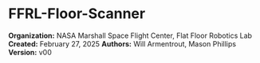 # FFRL-Floor-Scanner
**Organization:** NASA Marshall Space Flight Center, Flat Floor Robotics Lab
**Created:** February 27, 2025
**Authors:** Will Armentrout, Mason Phillips
**Version:** v00

